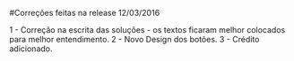 #Correções feitas na release 12/03/2016

1 - Correção na escrita das soluções - os textos ficaram melhor colocados para melhor entendimento.
2 - Novo Design dos botões.
3 - Crédito adicionado.
